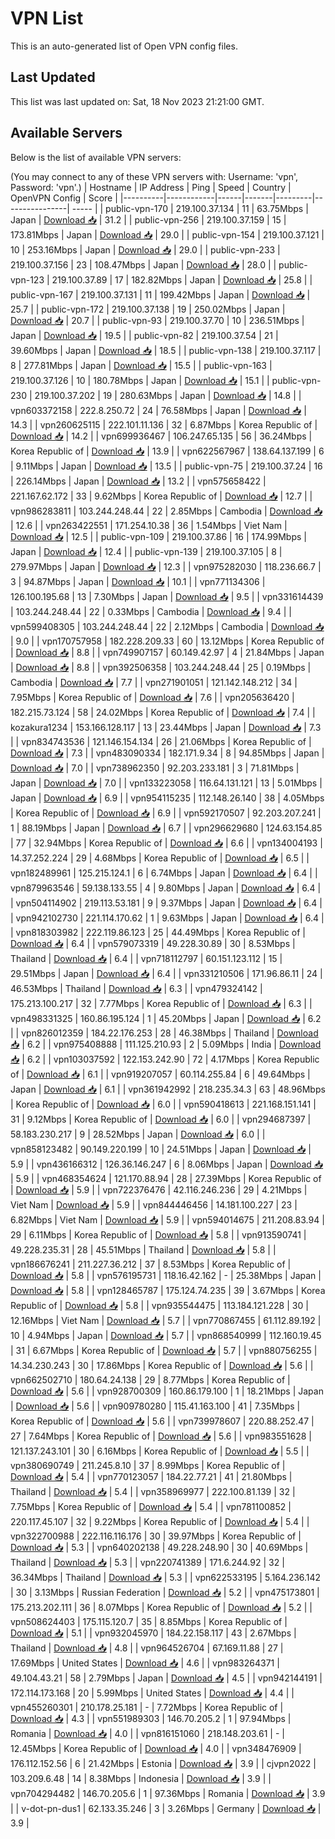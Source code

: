 # VPN List

This is an auto-generated list of Open VPN config files.

## Last Updated

This list was last updated on: Sat, 18 Nov 2023 21:21:00 GMT.

## Available Servers

Below is the list of available VPN servers:

(You may connect to any of these VPN servers with: Username: 'vpn', Password: 'vpn'.)
| Hostname | IP Address | Ping | Speed | Country | OpenVPN Config | Score |
|----------|------------|------|-------|---------|----------------| ----- |
| public-vpn-170 | 219.100.37.134 | 11 | 63.75Mbps | Japan | [Download 📥](./configs/server_0_JP.ovpn) | 31.2 |
| public-vpn-256 | 219.100.37.159 | 15 | 173.81Mbps | Japan | [Download 📥](./configs/server_1_JP.ovpn) | 29.0 |
| public-vpn-154 | 219.100.37.121 | 10 | 253.16Mbps | Japan | [Download 📥](./configs/server_2_JP.ovpn) | 29.0 |
| public-vpn-233 | 219.100.37.156 | 23 | 108.47Mbps | Japan | [Download 📥](./configs/server_3_JP.ovpn) | 28.0 |
| public-vpn-123 | 219.100.37.89 | 17 | 182.82Mbps | Japan | [Download 📥](./configs/server_4_JP.ovpn) | 25.8 |
| public-vpn-167 | 219.100.37.131 | 11 | 199.42Mbps | Japan | [Download 📥](./configs/server_5_JP.ovpn) | 25.7 |
| public-vpn-172 | 219.100.37.138 | 19 | 250.02Mbps | Japan | [Download 📥](./configs/server_6_JP.ovpn) | 20.7 |
| public-vpn-93 | 219.100.37.70 | 10 | 236.51Mbps | Japan | [Download 📥](./configs/server_7_JP.ovpn) | 19.5 |
| public-vpn-82 | 219.100.37.54 | 21 | 39.60Mbps | Japan | [Download 📥](./configs/server_8_JP.ovpn) | 18.5 |
| public-vpn-138 | 219.100.37.117 | 8 | 277.81Mbps | Japan | [Download 📥](./configs/server_9_JP.ovpn) | 15.5 |
| public-vpn-163 | 219.100.37.126 | 10 | 180.78Mbps | Japan | [Download 📥](./configs/server_10_JP.ovpn) | 15.1 |
| public-vpn-230 | 219.100.37.202 | 19 | 280.63Mbps | Japan | [Download 📥](./configs/server_11_JP.ovpn) | 14.8 |
| vpn603372158 | 222.8.250.72 | 24 | 76.58Mbps | Japan | [Download 📥](./configs/server_12_JP.ovpn) | 14.3 |
| vpn260625115 | 222.101.11.136 | 32 | 6.87Mbps | Korea Republic of | [Download 📥](./configs/server_13_KR.ovpn) | 14.2 |
| vpn699936467 | 106.247.65.135 | 56 | 36.24Mbps | Korea Republic of | [Download 📥](./configs/server_14_KR.ovpn) | 13.9 |
| vpn622567967 | 138.64.137.199 | 6 | 9.11Mbps | Japan | [Download 📥](./configs/server_15_JP.ovpn) | 13.5 |
| public-vpn-75 | 219.100.37.24 | 16 | 226.14Mbps | Japan | [Download 📥](./configs/server_16_JP.ovpn) | 13.2 |
| vpn575658422 | 221.167.62.172 | 33 | 9.62Mbps | Korea Republic of | [Download 📥](./configs/server_17_KR.ovpn) | 12.7 |
| vpn986283811 | 103.244.248.44 | 22 | 2.85Mbps | Cambodia | [Download 📥](./configs/server_18_KH.ovpn) | 12.6 |
| vpn263422551 | 171.254.10.38 | 36 | 1.54Mbps | Viet Nam | [Download 📥](./configs/server_19_VN.ovpn) | 12.5 |
| public-vpn-109 | 219.100.37.86 | 16 | 174.99Mbps | Japan | [Download 📥](./configs/server_20_JP.ovpn) | 12.4 |
| public-vpn-139 | 219.100.37.105 | 8 | 279.97Mbps | Japan | [Download 📥](./configs/server_21_JP.ovpn) | 12.3 |
| vpn975282030 | 118.236.66.7 | 3 | 94.87Mbps | Japan | [Download 📥](./configs/server_22_JP.ovpn) | 10.1 |
| vpn771134306 | 126.100.195.68 | 13 | 7.30Mbps | Japan | [Download 📥](./configs/server_23_JP.ovpn) | 9.5 |
| vpn331614439 | 103.244.248.44 | 22 | 0.33Mbps | Cambodia | [Download 📥](./configs/server_24_KH.ovpn) | 9.4 |
| vpn599408305 | 103.244.248.44 | 22 | 2.12Mbps | Cambodia | [Download 📥](./configs/server_25_KH.ovpn) | 9.0 |
| vpn170757958 | 182.228.209.33 | 60 | 13.12Mbps | Korea Republic of | [Download 📥](./configs/server_26_KR.ovpn) | 8.8 |
| vpn749907157 | 60.149.42.97 | 4 | 21.84Mbps | Japan | [Download 📥](./configs/server_27_JP.ovpn) | 8.8 |
| vpn392506358 | 103.244.248.44 | 25 | 0.19Mbps | Cambodia | [Download 📥](./configs/server_28_KH.ovpn) | 7.7 |
| vpn271901051 | 121.142.148.212 | 34 | 7.95Mbps | Korea Republic of | [Download 📥](./configs/server_29_KR.ovpn) | 7.6 |
| vpn205636420 | 182.215.73.124 | 58 | 24.02Mbps | Korea Republic of | [Download 📥](./configs/server_30_KR.ovpn) | 7.4 |
| kozakura1234 | 153.166.128.117 | 13 | 23.44Mbps | Japan | [Download 📥](./configs/server_31_JP.ovpn) | 7.3 |
| vpn834743536 | 121.146.154.134 | 26 | 21.06Mbps | Korea Republic of | [Download 📥](./configs/server_32_KR.ovpn) | 7.3 |
| vpn483090334 | 182.171.9.34 | 8 | 94.85Mbps | Japan | [Download 📥](./configs/server_33_JP.ovpn) | 7.0 |
| vpn738962350 | 92.203.233.181 | 3 | 71.81Mbps | Japan | [Download 📥](./configs/server_34_JP.ovpn) | 7.0 |
| vpn133223058 | 116.64.131.121 | 13 | 5.01Mbps | Japan | [Download 📥](./configs/server_35_JP.ovpn) | 6.9 |
| vpn954115235 | 112.148.26.140 | 38 | 4.05Mbps | Korea Republic of | [Download 📥](./configs/server_36_KR.ovpn) | 6.9 |
| vpn592170507 | 92.203.207.241 | 1 | 88.19Mbps | Japan | [Download 📥](./configs/server_37_JP.ovpn) | 6.7 |
| vpn296629680 | 124.63.154.85 | 77 | 32.94Mbps | Korea Republic of | [Download 📥](./configs/server_38_KR.ovpn) | 6.6 |
| vpn134004193 | 14.37.252.224 | 29 | 4.68Mbps | Korea Republic of | [Download 📥](./configs/server_39_KR.ovpn) | 6.5 |
| vpn182489961 | 125.215.124.1 | 6 | 6.74Mbps | Japan | [Download 📥](./configs/server_40_JP.ovpn) | 6.4 |
| vpn879963546 | 59.138.133.55 | 4 | 9.80Mbps | Japan | [Download 📥](./configs/server_41_JP.ovpn) | 6.4 |
| vpn504114902 | 219.113.53.181 | 9 | 9.37Mbps | Japan | [Download 📥](./configs/server_42_JP.ovpn) | 6.4 |
| vpn942102730 | 221.114.170.62 | 1 | 9.63Mbps | Japan | [Download 📥](./configs/server_43_JP.ovpn) | 6.4 |
| vpn818303982 | 222.119.86.123 | 25 | 44.49Mbps | Korea Republic of | [Download 📥](./configs/server_44_KR.ovpn) | 6.4 |
| vpn579073319 | 49.228.30.89 | 30 | 8.53Mbps | Thailand | [Download 📥](./configs/server_45_TH.ovpn) | 6.4 |
| vpn718112797 | 60.151.123.112 | 15 | 29.51Mbps | Japan | [Download 📥](./configs/server_46_JP.ovpn) | 6.4 |
| vpn331210506 | 171.96.86.11 | 24 | 46.53Mbps | Thailand | [Download 📥](./configs/server_47_TH.ovpn) | 6.3 |
| vpn479324142 | 175.213.100.217 | 32 | 7.77Mbps | Korea Republic of | [Download 📥](./configs/server_48_KR.ovpn) | 6.3 |
| vpn498331325 | 160.86.195.124 | 1 | 45.20Mbps | Japan | [Download 📥](./configs/server_49_JP.ovpn) | 6.2 |
| vpn826012359 | 184.22.176.253 | 28 | 46.38Mbps | Thailand | [Download 📥](./configs/server_50_TH.ovpn) | 6.2 |
| vpn975408888 | 111.125.210.93 | 2 | 5.09Mbps | India | [Download 📥](./configs/server_51_IN.ovpn) | 6.2 |
| vpn103037592 | 122.153.242.90 | 72 | 4.17Mbps | Korea Republic of | [Download 📥](./configs/server_52_KR.ovpn) | 6.1 |
| vpn919207057 | 60.114.255.84 | 6 | 49.64Mbps | Japan | [Download 📥](./configs/server_53_JP.ovpn) | 6.1 |
| vpn361942992 | 218.235.34.3 | 63 | 48.96Mbps | Korea Republic of | [Download 📥](./configs/server_54_KR.ovpn) | 6.0 |
| vpn590418613 | 221.168.151.141 | 31 | 9.12Mbps | Korea Republic of | [Download 📥](./configs/server_55_KR.ovpn) | 6.0 |
| vpn294687397 | 58.183.230.217 | 9 | 28.52Mbps | Japan | [Download 📥](./configs/server_56_JP.ovpn) | 6.0 |
| vpn858123482 | 90.149.220.199 | 10 | 24.51Mbps | Japan | [Download 📥](./configs/server_57_JP.ovpn) | 5.9 |
| vpn436166312 | 126.36.146.247 | 6 | 8.06Mbps | Japan | [Download 📥](./configs/server_58_JP.ovpn) | 5.9 |
| vpn468354624 | 121.170.88.94 | 28 | 27.39Mbps | Korea Republic of | [Download 📥](./configs/server_59_KR.ovpn) | 5.9 |
| vpn722376476 | 42.116.246.236 | 29 | 4.21Mbps | Viet Nam | [Download 📥](./configs/server_60_VN.ovpn) | 5.9 |
| vpn844446456 | 14.181.100.227 | 23 | 6.82Mbps | Viet Nam | [Download 📥](./configs/server_61_VN.ovpn) | 5.9 |
| vpn594014675 | 211.208.83.94 | 29 | 6.11Mbps | Korea Republic of | [Download 📥](./configs/server_62_KR.ovpn) | 5.8 |
| vpn913590741 | 49.228.235.31 | 28 | 45.51Mbps | Thailand | [Download 📥](./configs/server_63_TH.ovpn) | 5.8 |
| vpn186676241 | 211.227.36.212 | 37 | 8.53Mbps | Korea Republic of | [Download 📥](./configs/server_64_KR.ovpn) | 5.8 |
| vpn576195731 | 118.16.42.162 | - | 25.38Mbps | Japan | [Download 📥](./configs/server_65_JP.ovpn) | 5.8 |
| vpn128465787 | 175.124.74.235 | 39 | 3.67Mbps | Korea Republic of | [Download 📥](./configs/server_66_KR.ovpn) | 5.8 |
| vpn935544475 | 113.184.121.228 | 30 | 12.16Mbps | Viet Nam | [Download 📥](./configs/server_67_VN.ovpn) | 5.7 |
| vpn770867455 | 61.112.89.192 | 10 | 4.94Mbps | Japan | [Download 📥](./configs/server_68_JP.ovpn) | 5.7 |
| vpn868540999 | 112.160.19.45 | 31 | 6.67Mbps | Korea Republic of | [Download 📥](./configs/server_69_KR.ovpn) | 5.7 |
| vpn880756255 | 14.34.230.243 | 30 | 17.86Mbps | Korea Republic of | [Download 📥](./configs/server_70_KR.ovpn) | 5.6 |
| vpn662502710 | 180.64.24.138 | 29 | 8.77Mbps | Korea Republic of | [Download 📥](./configs/server_71_KR.ovpn) | 5.6 |
| vpn928700309 | 160.86.179.100 | 1 | 18.21Mbps | Japan | [Download 📥](./configs/server_72_JP.ovpn) | 5.6 |
| vpn909780280 | 115.41.163.100 | 41 | 7.35Mbps | Korea Republic of | [Download 📥](./configs/server_73_KR.ovpn) | 5.6 |
| vpn739978607 | 220.88.252.47 | 27 | 7.64Mbps | Korea Republic of | [Download 📥](./configs/server_74_KR.ovpn) | 5.6 |
| vpn983551628 | 121.137.243.101 | 30 | 6.16Mbps | Korea Republic of | [Download 📥](./configs/server_75_KR.ovpn) | 5.5 |
| vpn380690749 | 211.245.8.10 | 37 | 8.99Mbps | Korea Republic of | [Download 📥](./configs/server_76_KR.ovpn) | 5.4 |
| vpn770123057 | 184.22.77.21 | 41 | 21.80Mbps | Thailand | [Download 📥](./configs/server_77_TH.ovpn) | 5.4 |
| vpn358969977 | 222.100.81.139 | 32 | 7.75Mbps | Korea Republic of | [Download 📥](./configs/server_78_KR.ovpn) | 5.4 |
| vpn781100852 | 220.117.45.107 | 32 | 9.22Mbps | Korea Republic of | [Download 📥](./configs/server_79_KR.ovpn) | 5.4 |
| vpn322700988 | 222.116.116.176 | 30 | 39.97Mbps | Korea Republic of | [Download 📥](./configs/server_80_KR.ovpn) | 5.3 |
| vpn640202138 | 49.228.248.90 | 30 | 40.69Mbps | Thailand | [Download 📥](./configs/server_81_TH.ovpn) | 5.3 |
| vpn220741389 | 171.6.244.92 | 32 | 36.34Mbps | Thailand | [Download 📥](./configs/server_82_TH.ovpn) | 5.3 |
| vpn622533195 | 5.164.236.142 | 30 | 3.13Mbps | Russian Federation | [Download 📥](./configs/server_83_RU.ovpn) | 5.2 |
| vpn475173801 | 175.213.202.111 | 36 | 8.07Mbps | Korea Republic of | [Download 📥](./configs/server_84_KR.ovpn) | 5.2 |
| vpn508624403 | 175.115.120.7 | 35 | 8.85Mbps | Korea Republic of | [Download 📥](./configs/server_85_KR.ovpn) | 5.1 |
| vpn932045970 | 184.22.158.117 | 43 | 2.67Mbps | Thailand | [Download 📥](./configs/server_86_TH.ovpn) | 4.8 |
| vpn964526704 | 67.169.11.88 | 27 | 17.69Mbps | United States | [Download 📥](./configs/server_87_US.ovpn) | 4.6 |
| vpn983264371 | 49.104.43.21 | 58 | 2.79Mbps | Japan | [Download 📥](./configs/server_88_JP.ovpn) | 4.5 |
| vpn942144191 | 172.114.173.168 | 20 | 5.99Mbps | United States | [Download 📥](./configs/server_89_US.ovpn) | 4.4 |
| vpn455260301 | 210.178.25.181 | - | 7.72Mbps | Korea Republic of | [Download 📥](./configs/server_90_KR.ovpn) | 4.3 |
| vpn551989303 | 146.70.205.2 | 1 | 97.94Mbps | Romania | [Download 📥](./configs/server_91_RO.ovpn) | 4.0 |
| vpn816151060 | 218.148.203.61 | - | 12.45Mbps | Korea Republic of | [Download 📥](./configs/server_92_KR.ovpn) | 4.0 |
| vpn348476909 | 176.112.152.56 | 6 | 21.42Mbps | Estonia | [Download 📥](./configs/server_93_EE.ovpn) | 3.9 |
| cjvpn2022 | 103.209.6.48 | 14 | 8.38Mbps | Indonesia | [Download 📥](./configs/server_94_ID.ovpn) | 3.9 |
| vpn704294482 | 146.70.205.6 | 1 | 97.36Mbps | Romania | [Download 📥](./configs/server_95_RO.ovpn) | 3.9 |
| v-dot-pn-dus1 | 62.133.35.246 | 3 | 3.26Mbps | Germany | [Download 📥](./configs/server_96_DE.ovpn) | 3.9 |
